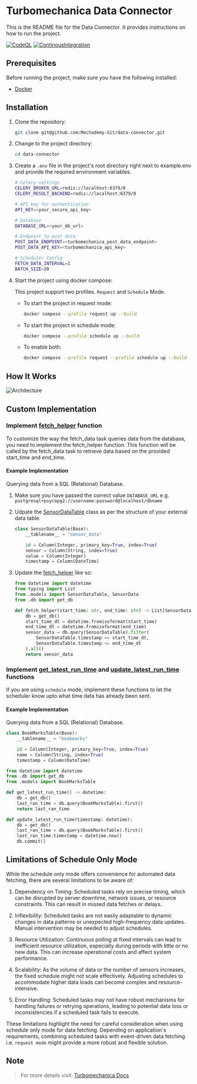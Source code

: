 # Turbomechanica Data Connector

This is the README file for the Data Connector. It provides instructions on how to run the project.

[![CodeQL](https://github.com/Mechademy-Git/data-connector/actions/workflows/github-code-scanning/codeql/badge.svg)](https://github.com/Mechademy-Git/data-connector/actions/workflows/github-code-scanning/codeql)   [![ContinousIntegration](https://github.com/Mechademy-Git/data-connector/actions/workflows/ci.yaml/badge.svg)](https://github.com/Mechademy-Git/data-connector/actions/workflows/ci.yaml)

## Prerequisites

Before running the project, make sure you have the following installed:

- [Docker](https://www.docker.com)

## Installation

1. Clone the repository:

    ```bash
    git clone git@github.com:Mechademy-Git/data-connector.git
    ```

2. Change to the project directory:

    ```bash
    cd data-connector
    ```

3. Create a `.env` file in the project's root directory right next to example.env and provide the required environment variables.

    ```bash
    # Celery settings
    CELERY_BROKER_URL=redis://localhost:6379/0
    CELERY_RESULT_BACKEND=redis://localhost:6379/0

    # API key for authentication
    API_KEY=<your_secure_api_key>

    # Database
    DATABASE_URL=<your_db_url>

    # Endpoint to post data
    POST_DATA_ENDPOINT=<turbomechanica_post_data_endpoint>
    POST_DATA_API_KEY=<turbomechanica_api_key>

    # Scheduler Config
    FETCH_DATA_INTERVAL=1
    BATCH_SIZE=30
    ```


4. Start the project using docker compose:

    This project support two profiles. `Request` and `Schedule` Mode.

    - To start the project in request mode:

        ```bash
        docker compose --profile request up --build
        ```
    
    - To start the project in schedule mode:

        ```bash
        docker compose --profile schedule up --build
        ```

    - To enable both:

        ```bash
        docker compose --profile request --profile schedule up --build
        ```

## How It Works

![Architecture](https://i.imgur.com/dziHmoe.png)

## Custom Implementation

### Implement [fetch_helper](./app/utils.py) function
To customize the way the fetch_data task queries data from the database, you need to implement the fetch_helper function. This function will be called by the fetch_data task to retrieve data based on the provided start_time and end_time.

#### Example Implementation
Querying data from a SQL (Relational) Database.

1. Make sure you have passed the correct value `DATABASE_URL` e.g. `postgresql+psycopg2://username:password@localhost/dbname`

2. Udpate the [SensorDataTable](./app/models.py) class as per the structure of your external data table.
    ```python
    class SensorDataTable(Base):
        __tablename__ = "sensor_data"

        id = Column(Integer, primary_key=True, index=True)
        sensor = Column(String, index=True)
        value = Column(Integer)
        timestamp = Column(DateTime)
    ```

3. Update the [fetch_helper](./app/utils.py) like so:
    ```python
    from datetime import datetime
    from typing import List
    from .models import SensorDataTable, SensorData
    from .db import get_db

    def fetch_helper(start_time: str, end_time: str) -> List[SensorData]:
        db = get_db()
        start_time_dt = datetime.fromisoformat(start_time)
        end_time_dt = datetime.fromisoformat(end_time)
        sensor_data = db.query(SensorDataTable).filter(
            SensorDataTable.timestamp >= start_time_dt,
            SensorDataTable.timestamp <= end_time_dt
        ).all()
        return sensor_data

    ```

### Implement [get_latest_run_time](./app/utils.py) and [update_latest_run_time](./app/utils.py) functions
If you are using `schedule` mode, implement these functions to let the scheduler know upto what time data has already been sent.

#### Example Implementation
Querying data from a SQL (Relational) Database.

```python
class BookMarksTable(Base):
    __tablename__ = "bookmarks"

    id = Column(Integer, primary_key=True, index=True)
    name = Column(String, index=True)
    timestamp = Column(DateTime)
```

```python
from datetime import datetime
from .db import get_db
from .models import BookMarksTable

def get_latest_run_time() -> datetime:
    db = get_db()
    last_ran_time = db.query(BookMarksTable).first()
    return last_ran_time

def update_latest_run_time(timestamp: datetime):
    db = get_db()
    last_ran_time = db.query(BookMarksTable).first()
    last_ran_time.timestamp = datetime.now()
    db.commit()
```

## Limitations of Schedule Only Mode
While the schedule only mode offers convenience for automated data fetching, there are several limitations to be aware of:

1. Dependency on Timing:
    Scheduled tasks rely on precise timing, which can be disrupted by server downtime, network issues, or resource constraints. This can result in missed data fetches or delays.

2. Inflexibility:
    Scheduled tasks are not easily adaptable to dynamic changes in data patterns or unexpected high-frequency data updates. Manual intervention may be needed to adjust schedules.

3. Resource Utilization:
    Continuous polling at fixed intervals can lead to inefficient resource utilization, especially during periods with little or no new data. This can increase operational costs and affect system performance.

4. Scalability:
    As the volume of data or the number of sensors increases, the fixed schedule might not scale effectively. Adjusting schedules to accommodate higher data loads can become complex and resource-intensive.

5. Error Handling:
    Scheduled tasks may not have robust mechanisms for handling failures or retrying operations, leading to potential data loss or inconsistencies if a scheduled task fails to execute.

These limitations highlight the need for careful consideration when using schedule only mode for data fetching. Depending on application's requirements, combining scheduled tasks with event-driven data fetching i.e. `request mode` might provide a more robust and flexible solution.

## Note
> For more details visit: [Turbomechanica Docs](https://docs.turbomechanica.ai)
